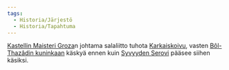 ```yaml
---
tags:
  - Historia/Järjestö
  - Historia/Tapahtuma
---
```

[Kastellin Maisteri Groza](Kastellin%20Maisteri%20Groza.md)n johtama salaliitto tuhota [Karkaiskoivu](Karkaiskoivu.md), vasten [Bôl-Thazâdin kuninkaan](Bôl-Thazâdin%20kuningas) käskyä ennen kuin [Syvyyden Serovi](Shial-Nagheraz.md) pääsee siihen käsiksi.
